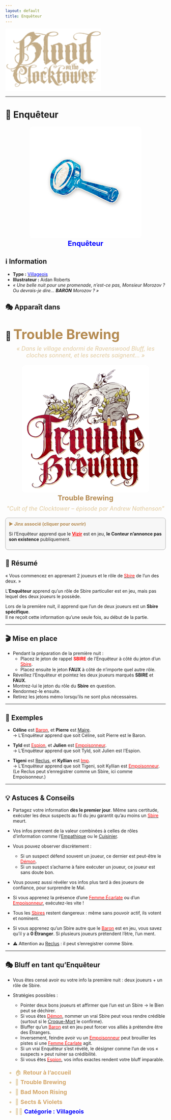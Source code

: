 ```yaml
---
layout: default
title: Enquêteur
---
```




<p align="left">
  <a href="/botc-fr-bambi/">
    <img src="../images/logo.png" alt="Accueil BotC FR" width="300">
  </a>
</p>

---

# 🔎 Enquêteur  

<!-- 🧩 Image centrée cliquable avec nom centré en dessous -->
<div style="text-align:center; margin: 20px 0;">
  <a href="./enqueteur.html" style="text-decoration:none;">
    <img src="../images/Icon_investigator.png" alt="Enquêteur" width="350" style="border-radius:8px;">
    <br>
    <span style="color:blue; font-weight:bold; font-size:22px;">Enquêteur</span>
  </a>
</div>



## ℹ️ Information  

- **Type :** [<span style="color:blue">Villageois</span>](../villageois.md)  
- **Illustrateur :** Aidan Roberts  
- *« Une belle nuit pour une promenade, n’est-ce pas, Monsieur Morozov ? Ou devrais-je dire… **BARON** Morozov ? »*  


## 🎭 Apparaît dans  

# 🍺 <span style="color:#b58b52; font-weight:bold; font-size:42px;">Trouble Brewing</span>

<p style="text-align:center; color:#e0c99d; font-style:italic; font-size:18px; margin-top:-10px;">
  « Dans le village endormi de Ravenswood Bluff, les cloches sonnent, et les secrets saignent… »
</p>



<div style="text-align:center; margin: 20px 0;">
  <a href="../trouble_brewing.html" style="text-decoration:none;">
    <img src="../images/Logo_trouble_brewing.png" alt= "Trouble Brewing" width="400" style="border-radius:12px;">
    <br>
    <span style="color:#b58b52; font-weight:bold; font-size:22px;">Trouble Brewing</span>
  </a>
</div>


<p style="text-align:center; color:#e0c99d; font-style:italic; font-size:18px; margin-top:-10px;">
"Cult of the Clocktower – épisode par Andrew Nathenson"
</p>



<div class="jinx-toggle" style="margin:10px 0; padding:10px; border:1px solid #aaa; border-radius:8px; background:#f7f7f7;">
  <div class="jinx-summary" style="font-weight:bold; color:#b58b52; cursor:pointer;">
    <span class="arrow">▶️</span> Jinx associé (cliquer pour ouvrir)
  </div>

  <div class="jinx-content" style="margin-top:8px;">
    <p>
      Si l’Enquêteur apprend que le
      <a href="{{ '/roles_experimentaux/vizir.html' | relative_url }}" style="color:red; font-weight:bold;">Vizir</a>
      est en jeu, <strong>le Conteur n’annonce pas son existence</strong> publiquement.
    </p>
  </div>
</div>


## 📖 Résumé  

« Vous commencez en apprenant 2 joueurs et le rôle de [<span style="color:red">Sbire</span>](../sbires.md) de l’un des deux. »  

L’**Enquêteur** apprend qu’un rôle de Sbire particulier est en jeu, mais pas lequel des deux joueurs le possède.  

Lors de la première nuit, il apprend que l’un de deux joueurs est un **Sbire spécifique**.  
Il ne reçoit cette information qu’une seule fois, au début de la partie.  

---

## 🎬 Mise en place  

- Pendant la préparation de la première nuit :  
  - Placez le jeton de rappel **<span style="color:red">SBIRE</span>** de l’Enquêteur à côté du jeton d’un [<span style="color:red">Sbire</span>](../sbires.md).  
  - Placez ensuite le jeton **FAUX** à côté de n’importe quel autre rôle.  
- Réveillez l’Enquêteur et pointez les deux joueurs marqués **SBIRE** et **FAUX**.  
- Montrez-lui le jeton du rôle du **Sbire** en question.  
- Rendormez-le ensuite.  
- Retirez les jetons mémo lorsqu’ils ne sont plus nécessaires.  

---

## 🧾 Exemples  

- **Céline** est [<span style="color:red">Baron</span>](baron.md), et **Pierre** est [Maire](maire.md).  
  → L’Enquêteur apprend que soit Céline, soit Pierre est le Baron.  

- **Tyld** est [<span style="color:red">Espion</span>](espion.md), et **Julien** est [<span style="color:red">Empoisonneur</span>](empoisonneur.md).  
  → L’Enquêteur apprend que soit Tyld, soit Julien est l’Espion.  

- **Tigeni** est [Reclus](reclus.md), et **Kyllian** est [<span style="color:red">Imp</span>](imp.md).  
  → L’Enquêteur apprend que soit Tigeni, soit Kyllian est [<span style="color:red">Empoisonneur</span>](empoisonneur.md).  
  (Le Reclus peut s’enregistrer comme un Sbire, ici comme Empoisonneur.)  

---

## 💡 Astuces & Conseils  

- Partagez votre information **dès le premier jour**. Même sans certitude, exécuter les deux suspects au fil du jeu garantit qu’au moins un [<span style="color:red">Sbire</span>](../sbires.md) meurt.  

- Vos infos prennent de la valeur combinées à celles de rôles d’information comme l’[Empathique](empathique.md) ou le [Cuisinier](cuistot.md).  

- Vous pouvez observer discrètement :  
  - Si un suspect défend souvent un joueur, ce dernier est peut-être le [<span style="color:red">Démon</span>](../demons.md).  
  - Si un suspect s’acharne à faire exécuter un joueur, ce joueur est sans doute bon.  

- Vous pouvez aussi révéler vos infos plus tard à des joueurs de confiance, pour surprendre le Mal.  

- Si vous apprenez la présence d’une [<span style="color:red">Femme Écarlate</span>](femmeecarlate.md) ou d’un [<span style="color:red">Empoisonneur</span>](empoisonneur.md), exécutez-les vite !  

- Tous les [<span style="color:red">Sbires</span>](../sbires.md) restent dangereux : même sans pouvoir actif, ils votent et nominent.  

- Si vous apprenez qu’un Sbire autre que le [<span style="color:red">Baron</span>](baron.md) est en jeu, vous savez qu’il y a **0 Étranger**. Si plusieurs joueurs prétendent l’être, l’un ment.  

- ⚠️ Attention au [Reclus](reclus.md) : il peut s’enregistrer comme Sbire.  

---

## 🎭 Bluff en tant qu’Enquêteur  

- Vous êtes censé avoir eu votre info la première nuit : deux joueurs + un rôle de Sbire.  

- Stratégies possibles :  
  - Pointer deux bons joueurs et affirmer que l’un est un Sbire → le Bien peut se déchirer.  
  - Si vous êtes [<span style="color:red">Démon</span>](../demons.md), nommer un vrai Sbire peut vous rendre crédible (surtout si le [Croque-Mort](croquemort.md) le confirme).  
  - Bluffer qu’un [<span style="color:red">Baron</span>](baron.md) est en jeu peut forcer vos alliés à prétendre être des Étrangers.  
  - Inversement, feindre avoir vu un [<span style="color:red">Empoisonneur</span>](empoisonneur.md) peut brouiller les pistes si une [<span style="color:red">Femme Écarlate</span>](femmeecarlate.md) agit.  
  - Si un vrai Enquêteur s’est révélé, le désigner comme l’un de vos « suspects » peut ruiner sa crédibilité.  
  - Si vous êtes [<span style="color:red">Espion</span>](espion.md), vos infos exactes rendent votre bluff imparable.  

<ul style="color:#e0c99d; font-size:18px; line-height:1.7;">
  <li>🏠 <a href="/botc-fr-bambi/" style="color:#d4a76a; font-weight:bold; text-decoration:none;">Retour à l’accueil</a></li>
  <li>🍺 <a href="../trouble_brewing.html" style="color:#d4a76a; font-weight:bold; text-decoration:none;">Trouble Brewing</a></li>
  <li>🌛 <a href="../bmr.html" style="color:#d4a76a; font-weight:bold; text-decoration:none;">Bad Moon Rising</a></li>
  <li>🌸 <a href="../sv.html" style="color:#d4a76a; font-weight:bold; text-decoration:none;">Sects & Violets</a></li>
  <li>🧑‍🌾 <a href="../villageois.html" style="color:blue; font-weight:bold; text-decoration:none;">Catégorie : Villageois</a></li>

